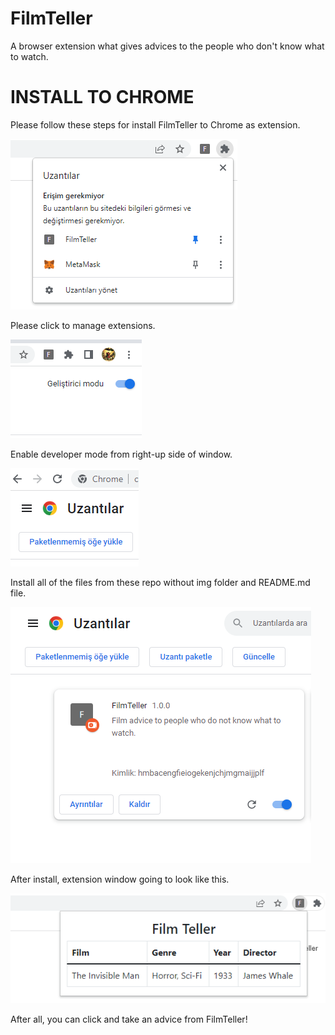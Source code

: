 # FilmTeller
A browser extension what gives advices to the people who don't know what to watch.

# INSTALL TO CHROME

Please follow these steps for install FilmTeller to Chrome as extension.

![alt text](https://github.com/alibertay/FilmTeller/blob/main/img/FilmTeller1.png?raw=true)

Please click to manage extensions.

![alt text2](https://github.com/alibertay/FilmTeller/blob/main/img/FilmTeller2.PNG)

Enable developer mode from right-up side of window.

![alt text2](https://github.com/alibertay/FilmTeller/blob/main/img/FilmTeller3.PNG)

Install all of the files from these repo without img folder and README.md file.

![alt text2](https://github.com/alibertay/FilmTeller/blob/main/img/FilmTeller4.PNG)

After install, extension window going to look like this.

![alt text2](https://github.com/alibertay/FilmTeller/blob/main/img/FilmTellerLast.PNG)

After all, you can click and take an advice from FilmTeller!
